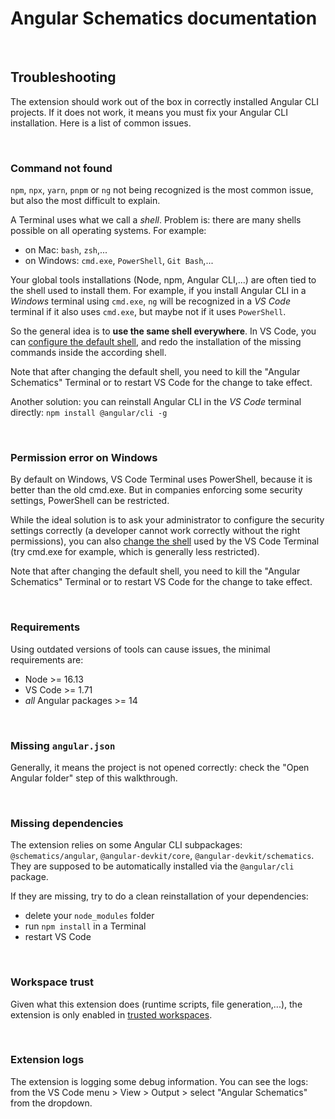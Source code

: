 # Angular Schematics documentation

<br>

## Troubleshooting

The extension should work out of the box in correctly installed Angular CLI projects. If it does not work, it means you must fix your Angular CLI installation. Here is a list of common issues.

<br>

### Command not found

`npm`, `npx`, `yarn`, `pnpm` or `ng` not being recognized is the most common issue, but also the most difficult to explain.

A Terminal uses what we call a *shell*. Problem is: there are many shells possible on all operating systems. For example:
- on Mac: `bash`, `zsh`,...
- on Windows: `cmd.exe`, `PowerShell`, `Git Bash`,...

Your global tools installations (Node, npm, Angular CLI,...) are often tied to the shell used to install them. For example, if you install Angular CLI in a *Windows* terminal using `cmd.exe`, `ng` will be recognized in a *VS Code* terminal if it also uses `cmd.exe`, but maybe not if it uses `PowerShell`.

So the general idea is to **use the same shell everywhere**. In VS Code, you can [configure the default shell](command:workbench.action.terminal.selectDefaultShell), and redo the installation of the missing commands inside the according shell.

Note that after changing the default shell, you need to kill the "Angular Schematics" Terminal or to restart VS Code for the change to take effect.

Another solution: you can reinstall Angular CLI in the *VS Code* terminal directly:
`npm install @angular/cli -g`

<br>

### Permission error on Windows

By default on Windows, VS Code Terminal uses PowerShell, because it is better than the old cmd.exe. But in companies enforcing some security settings, PowerShell can be restricted.

While the ideal solution is to ask your administrator to configure the security settings correctly (a developer cannot work correctly without the right permissions), you can also [change the shell](command:workbench.action.terminal.selectDefaultShell) used by the VS Code Terminal (try cmd.exe for example, which is generally less restricted).

Note that after changing the default shell, you need to kill the "Angular Schematics" Terminal or to restart VS Code for the change to take effect.

<br>

### Requirements

Using outdated versions of tools can cause issues, the minimal requirements are:
- Node >= 16.13
- VS Code >= 1.71
- *all* Angular packages >= 14

<br>

### Missing `angular.json`

Generally, it means the project is not opened correctly: check the "Open Angular folder" step of this walkthrough.

<br>

### Missing dependencies

The extension relies on some Angular CLI subpackages: `@schematics/angular`, `@angular-devkit/core`, `@angular-devkit/schematics`. They are supposed to be automatically installed via the `@angular/cli` package.

If they are missing, try to do a clean reinstallation of your dependencies:
- delete your `node_modules` folder
- run `npm install` in a Terminal
- restart VS Code

<br>

### Workspace trust

Given what this extension does (runtime scripts, file generation,...), the extension is only enabled in [trusted workspaces](https://code.visualstudio.com/docs/editor/workspace-trust).

<br>

### Extension logs

The extension is logging some debug information. You can see the logs: from the VS Code menu > View > Output > select "Angular Schematics" from the dropdown.

<br>

